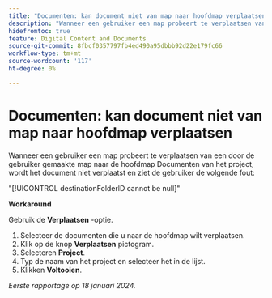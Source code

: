 ```yaml
---
title: "Documenten: kan document niet van map naar hoofdmap verplaatsen"
description: "Wanneer een gebruiker een map probeert te verplaatsen van een door de gebruiker gemaakte map naar de hoofdmap Documenten van het project, wordt het document niet verplaatst en ziet de gebruiker een fout."
hidefromtoc: true
feature: Digital Content and Documents
source-git-commit: 8fbcf0357797fb4ed490a95dbbb92d22e179fc66
workflow-type: tm+mt
source-wordcount: '117'
ht-degree: 0%

---
```



# Documenten: kan document niet van map naar hoofdmap verplaatsen

Wanneer een gebruiker een map probeert te verplaatsen van een door de gebruiker gemaakte map naar de hoofdmap Documenten van het project, wordt het document niet verplaatst en ziet de gebruiker de volgende fout:

&quot;[!UICONTROL destinationFolderlD cannot be null]&quot;

**Workaround**

Gebruik de **Verplaatsen** -optie.

1. Selecteer de documenten die u naar de hoofdmap wilt verplaatsen.
1. Klik op de knop **Verplaatsen** pictogram.
1. Selecteren **Project**.
1. Typ de naam van het project en selecteer het in de lijst.
1. Klikken **Voltooien**.

_Eerste rapportage op 18 januari 2024._
